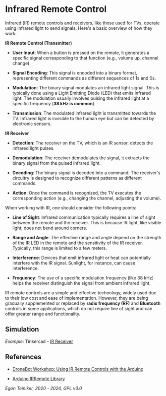 # Infrared Remote Control

Infrared (IR) remote controls and receivers, like those used for TVs, operate using infrared light to send signals. Here's a basic overview of how they work:

**IR Remote Control (Transmitter)**
* **User Input**: When a button is pressed on the remote, it generates 
    a specific signal corresponding to that function (e.g., volume up, 
    channel change).

* **Signal Encoding**: This signal is encoded into a binary format, 
    representing different commands as different sequences of 1s and 0s.

* **Modulation**: The binary signal modulates an infrared light signal. 
    This is typically done using a Light Emitting Diode (LED) that emits 
    infrared light. The modulation usually involves pulsing the infrared 
    light at a specific frequency (**38 kHz is common**).

* **Transmission**: The modulated infrared light is transmitted towards 
    the TV. Infrared light is invisible to the human eye but can be 
    detected by electronic sensors.

**IR Receiver**
* **Detection**: The receiver on the TV, which is an IR sensor, detects 
    the infrared light pulses.

* **Demodulation**: The receiver demodulates the signal, it extracts the 
    binary signal from the pulsed infrared light.

* **Decoding**: The binary signal is decoded into a command. The receiver's 
    circuitry is designed to recognize different patterns as different commands.

* **Action**: Once the command is recognized, the TV executes the corresponding 
    action (e.g., changing the channel, adjusting the volume).

When working with IR, one should consider the following points:
* **Line of Sight**: Infrared communication typically requires a line of sight 
    between the remote and the receiver. This is because IR light, like visible 
    light, does not bend around corners.

* **Range and Angle**: The effective range and angle depend on the strength 
    of the IR LED in the remote and the sensitivity of the IR receiver. 
    Typically, this range is limited to a few meters.

* **Interference**: Devices that emit infrared light or heat can potentially 
    interfere with the IR signal. Sunlight, for instance, can cause interference.

* **Frequency**: The use of a specific modulation frequency (like 38 kHz) helps 
    the receiver distinguish the signal from ambient infrared light.

IR remote controls are a simple and effective technology, widely used due to 
their low cost and ease of implementation. However, they are being gradually supplemented or replaced by **radio frequency (RF)** and **Bluetooth** controls 
in some applications, which do not require line of sight and can offer greater 
range and functionality.


## Simulation

_Example:_ Tinkercad - [IR Receiver](https://www.tinkercad.com/things/dFI00lKMRg4-arduino-ir-receiver)



## References

*  [DroneBot Workshop: Using IR Remote Controls with the Arduino](https://youtu.be/8E3ltjnbV0c?si=6a-uyWbBkqdgAiZ9)

* [Arduino IRRemote Library](https://github.com/Arduino-IRremote/Arduino-IRremote)

*Egon Teiniker, 2020 - 2024, GPL v3.0* 
